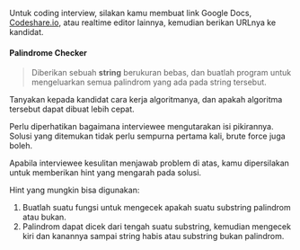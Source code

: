 Untuk coding interview, silakan kamu membuat link Google Docs, [Codeshare.io](https://codeshare.io), atau realtime editor lainnya, kemudian berikan URLnya ke kandidat.

#### Palindrome Checker

>Diberikan sebuah **string** berukuran bebas, dan buatlah program untuk mengeluarkan semua palindrom yang ada pada string tersebut.

Tanyakan kepada kandidat cara kerja algoritmanya, dan apakah algoritma tersebut dapat dibuat lebih cepat.

Perlu diperhatikan bagaimana interviewee mengutarakan isi pikirannya.
Solusi yang ditemukan tidak perlu sempurna pertama kali, brute force juga boleh.

Apabila interviewee kesulitan menjawab problem di atas, kamu dipersilakan untuk memberikan hint yang mengarah pada solusi.

Hint yang mungkin bisa digunakan:

1. Buatlah suatu fungsi untuk mengecek apakah suatu substring palindrom atau bukan.
2. Palindrom dapat dicek dari tengah suatu substring, kemudian mengecek kiri dan kanannya sampai string habis atau substring bukan palindrom.
